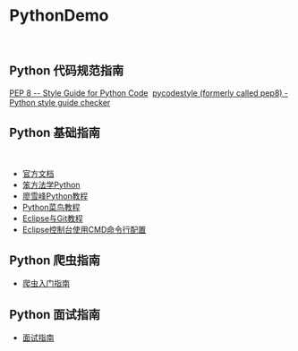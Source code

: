# PythonDemo
 
## Python 代码规范指南
[PEP 8 -- Style Guide for Python Code](https://www.python.org/dev/peps/pep-0008/) 
[pycodestyle (formerly called pep8) - Python style guide checker](https://github.com/PyCQA/pycodestyle) 
 
## Python 基础指南
 
* [官方文档](https://docs.python.org/3/)
* [笨方法学Python](https://wizardforcel.gitbooks.io/lpthw/content/5.html)
* [廖雪峰Python教程](http://www.liaoxuefeng.com/wiki/0014316089557264a6b348958f449949df42a6d3a2e542c000)
* [Python菜鸟教程](http://www.runoob.com/python3/python3-tutorial.html)
* [Eclipse与Git教程](http://blog.csdn.net/u014079773/article/details/51595127) 
* [Eclipse控制台使用CMD命令行配置](http://blog.csdn.net/xyb890826/article/details/41965935)


## Python 爬虫指南
* [爬虫入门指南](http://cuiqingcai.com/1052.html)  

## Python 面试指南
* [面试指南](http://dongwm.com/archives/liao-liao-pythonmian-shi-zhe-jian-shi-er/)

 
